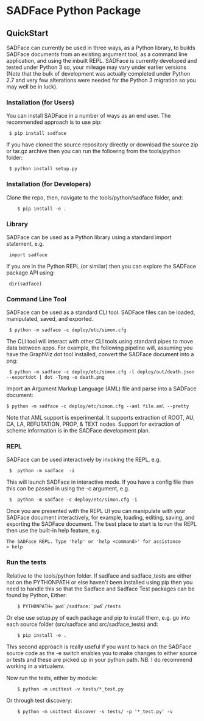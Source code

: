 # SADFace Python Package

## QuickStart

SADFace can currently be used in three ways, as a Python library, to builds SADFace documents from an existing argument tool, as a command line application, and using the inbuilt REPL. SADFace is currently developed and tested under Python 3 so, your mileage may vary under earlier versions (Note that the bulk of development was actually completed under Python 2.7 and very few alterations were needed for the Python 3 migration so you may well be in luck).


### Installation (for Users)

You can install SADFace in a number of ways as an end user. The recommended approach is to use pip:

~~~~
 $ pip install sadface
~~~~

If you have cloned the source repository directly or download the source zip or tar.gz archive then you can run the following from the tools/python folder:

~~~~
 $ python install setup.py
~~~~

### Installation (for Developers)

Clone the repo, then, navigate to the tools/python/sadface folder, and:

~~~~
    $ pip install -e .
~~~~

### Library

SADFace can be used as a Python library using a standard import statement, e.g.

~~~~
 import sadface
~~~~

If you are in the Python REPL (or similar) then you can explore the SADFace package API using:

~~~~
 dir(sadface)
~~~~



### Command Line Tool

SADFace can be used as a standard CLI tool. SADFace files can be loaded, manipulated, saved, and exported.
~~~~
 $ python -m sadface -c deploy/etc/simon.cfg
~~~~

The CLI tool will interact with other CLI tools using standard pipes to move data between apps. For example, the following pipeline will, assuming you have the GraphViz dot tool installed, convert the SADFace document into a png:

~~~~
 $ python -m sadface -c deploy/etc/simon.cfg -l deploy/out/death.json --exportdot | dot -Tpng -o death.png
~~~~

Import an Argument Markup Language (AML) file and parse into a SADFace document:

~~~~
$ python -m sadface -c deploy/etc/simon.cfg --aml file.aml --pretty
~~~~

Note that AML support is experimental. It supports extraction of ROOT, AU, CA, LA, REFUTATION, PROP, & TEXT nodes. Support for extraction of scheme information is in the SADFace development plan.


### REPL

SADFace can be used interactively by invoking the REPL, e.g.

~~~~
 $  python -m sadface  -i
~~~~

This will launch SADFace in interactive mode. If you have a config file then this can be passed in using the -c argument, e.g.

~~~~
 $  python -m sadface -c deploy/etc/simon.cfg -i
~~~~

Once you are presented with the REPL UI you can manipulate with your SADFace document interactively, for example, loading, editing, saving, and exporting the SADFace document. The best place to start is to run the REPL then use the built-in help feature, e.g.

~~~~
The SADFace REPL. Type 'help' or 'help <command>' for assistance
> help

~~~~

### Run the tests

Relative to the tools/python folder. If sadface and sadface_tests are either not on the PYTHONPATH or else haven't been installed using pip then you need to handle this so that the Sadface and Sadface Test packages can be found by Python, Either:

~~~~
    $ PYTHONPATH=`pwd`/sadface:`pwd`/tests
~~~~

Or else use setup.py of each package and pip to install them, e.g. go into each source folder (src/sadface and src/sadface_tests) and:

~~~~
    $ pip install -e .
~~~~

This second approach is really useful if you want to hack on the SADFace source code as the -e switch enables you to make changes to either source or tests and these are picked up in your python path. NB. I do recommend working in a virtualenv.

Now run the tests, either by module:

~~~~
    $ python -m unittest -v tests/*_test.py
~~~~

Or through test discovery:
~~~~
    $ python -m unittest discover -s tests/ -p '*_test.py' -v
~~~~
